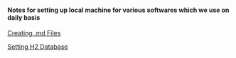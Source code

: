 #### Notes for setting up local machine for various softwares which we use on daily basis 

[Creating .md Files](https://guides.github.com/features/mastering-markdown/)

[Setting H2 Database](https://github.com/ssivaprasad/notes/blob/master/setting_up_h2_database.md)
